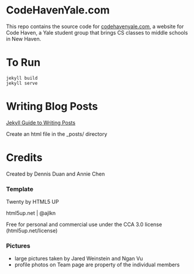 # CodeHavenYale.com

This repo contains the source code for [codehavenyale.com](codehavenyale.com), a website for Code Haven, a Yale student group that brings CS classes to middle schools in New Haven. 

# To Run


```
jekyll build
jekyll serve
```

# Writing Blog Posts

[Jekyll Guide to Writing Posts](https://jekyllrb.com/docs/posts/)

Create an html file in the _posts/ directory


# Credits 

Created by Dennis Duan and Annie Chen

### Template 

Twenty by HTML5 UP

html5up.net | @ajlkn

Free for personal and commercial use under the CCA 3.0 license (html5up.net/license)

### Pictures

* large pictures taken by Jared Weinstein and Ngan Vu
* profile photos on Team page are property of the individual members
